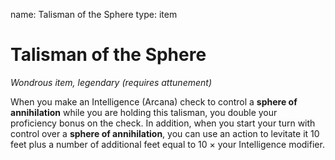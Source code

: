 name: Talisman of the Sphere
type: item

# Talisman of the Sphere 
_Wondrous item, legendary (requires attunement)_ 

When you make an Intelligence (Arcana) check to control a **sphere of annihilation** while you are holding this talisman, you double your proficiency bonus on the check. In addition, when you start your turn with control over a **sphere of annihilation**, you can use an action to levitate it 10 feet plus a number of additional feet equal to 10 × your Intelligence modifier. 